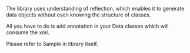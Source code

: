 The library uses understanding of reflection, which enables it to generate data objects without even knowing the structure of classes.

All you have to do is add annotation in your Data classes which will consume the xml.

Please refer to Sample in library itself.